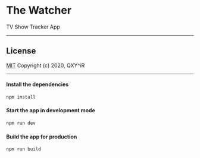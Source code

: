 # The Watcher

TV Show Tracker App

------------

## License

[MIT](http://opensource.org/licenses/MIT)
Copyright (c) 2020, QXY^iR

------------

#### Install the dependencies
```bash
npm install
```
#### Start the app in development mode
```bash
npm run dev
```
#### Build the app for production
```bash
npm run build
```

